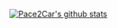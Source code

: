 [![Pace2Car's github stats](https://github-readme-stats.vercel.app/api?username=Pace2Car&count_private=true&show_icons=true&theme=transparent)](https://github.com/Pace2Car/github-readme-stats)  
